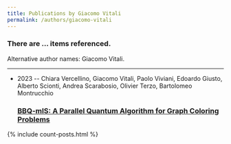 ```yaml
---
title: Publications by Giacomo Vitali
permalink: /authors/giacomo-vitali
---
```


<h3 id="number-posts">There are ... items referenced.</h3>
<p id='info-authors'>Alternative author names: Giacomo Vitali.</p>
<hr />
<ul class="post-list">
<li><span class='post-meta'>2023 -- Chiara Vercellino, Giacomo Vitali, Paolo Viviani, Edoardo Giusto, Alberto Scionti, Andrea Scarabosio, Olivier Terzo, Bartolomeo Montrucchio</span><h3><a class='post-link' href="{{ site.baseurl }}/bbq-mis-a-parallel-quantum-algorithm-for-graph-coloring-problems">BBQ-mIS: A Parallel Quantum Algorithm for Graph Coloring Problems</a></h3></li>

</ul>
{% include count-posts.html %}
